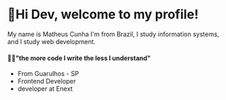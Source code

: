 # 🚀Hi Dev, welcome to my profile!

My name is Matheus Cunha
 I'm from Brazil, I study information systems, and I study web development.
 
#### 👨‍💻"the more code I write the less I understand"

- From Guarulhos - SP 
- Frontend Developer
- developer at Enext
